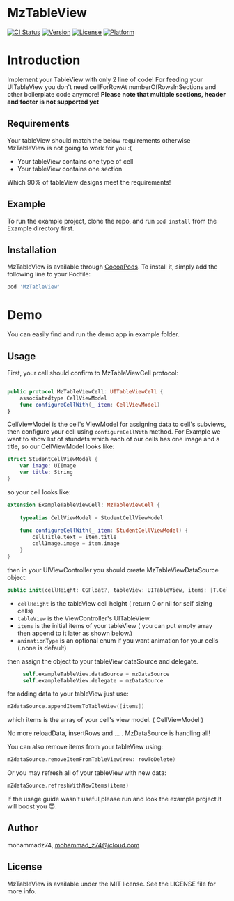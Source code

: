 # MzTableView

[![CI Status](https://img.shields.io/travis/mohammadz74/MzTableView.svg?style=flat)](https://travis-ci.org/mohammadz74/MzTableView)
[![Version](https://img.shields.io/cocoapods/v/MzTableView.svg?style=flat)](https://cocoapods.org/pods/MzTableView)
[![License](https://img.shields.io/cocoapods/l/MzTableView.svg?style=flat)](https://cocoapods.org/pods/MzTableView)
[![Platform](https://img.shields.io/cocoapods/p/MzTableView.svg?style=flat)](https://cocoapods.org/pods/MzTableView)

# Introduction

Implement your TableView with only 2 line of code!
For feeding your UITableView you don't need cellForRowAt numberOfRowsInSections and other boilerplate code anymore!
**Please note that multiple sections, header and footer is not supported yet**

## Requirements
Your tableView should match the below requirements otherwise MzTableView is not going to work for you :(
- Your tableView contains one type of cell
- Your tableView contains one section

Which 90% of tableView designs meet the requirements!

## Example

To run the example project, clone the repo, and run `pod install` from the Example directory first.


## Installation

MzTableView is available through [CocoaPods](https://cocoapods.org). To install
it, simply add the following line to your Podfile:

```ruby
pod 'MzTableView'
```
# Demo
You can easily find and run the demo app in example folder.
## Usage

First, your cell should confirm to MzTableViewCell protocol:

```swift

public protocol MzTableViewCell: UITableViewCell {
    associatedtype CellViewModel
    func configureCellWith(_ item: CellViewModel)   
}

```
CellViewModel is the cell's ViewModel for assigning data to cell's subviews, then configure your cell using `configureCellWith` method. 
For Example we want to show list of stundets which each of our cells has one image and a title, so our CellViewModel looks like:

```swift
struct StudentCellViewModel {
    var image: UIImage
    var title: String
}
```
so your cell looks like:

```swift
extension ExampleTableViewCell: MzTableViewCell {
    
    typealias CellViewModel = StudentCellViewModel
    
    func configureCellWith(_ item: StudentCellViewModel) {
        cellTitle.text = item.title
        cellImage.image = item.image
    }
}
```
then in your UIViewController you should create MzTableViewDataSource object:

```swift
public init(cellHeight: CGFloat?, tableView: UITableView, items: [T.CellViewModel] = [], animationType: AnimationType = .none
```
- `cellHeight` is the tableView cell height ( return 0 or nil for self sizing cells)
- `tableView` is the ViewController's UITableView.
- `items` is the initial items of your tableView ( you can put empty array then append to it later as shown below.)
- `animationType` is an optional enum if you want animation for your cells (.none is default)

then assign the object to your tableView dataSource and delegate.

```swift
     self.exampleTableView.dataSource = mzDataSource
     self.exampleTableView.delegate = mzDataSource
```
for adding data to your tableView just use:
```swift
mZdataSource.appendItemsToTableView([items])
```
which items is the array of your cell's view model. ( CellViewModel )

No more reloadData, insertRows and ... . MzDataSource is handling all!

You can also remove items from your tableView using:
```swift
mZdataSource.removeItemFromTableView(row: rowToDelete)
```
Or you may refresh all of your tableView with new data:
```swift
mZdataSource.refreshWithNewItems(items)
```

If the usage guide wasn't useful,please run and look the example project.It will boost you 😇.

## Author

mohammadz74, mohammad_z74@icloud.com

## License

MzTableView is available under the MIT license. See the LICENSE file for more info.
